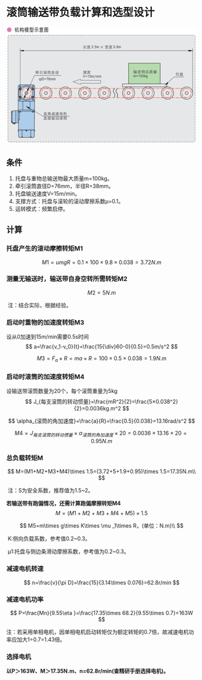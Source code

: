 # 滚筒输送带负载计算和选型设计

![image-20250621132600628](./1750483517850.assets/image-20250621132600628.png)

## 条件

1. 托盘与重物总输送物最大质量m=100kg。
3. 牵引滚筒直径D=76mm，半径R=38mm。
4. 托盘输送速度V=15m/min。
5. 支撑方式：托盘与滚轮的滚动摩擦系数μ=0.1。
6. 运转模式：频繁启停。

## 计算

### 托盘产生的滚动摩擦转矩M1

$$
M1=umg R=0.1\times 100\times 9.8\times 0.038=3.72N.m
$$

### 测量无输送时，输送带自身空转所需转矩M2

$$
M2=5N.m
$$

​	注：结合实际，根据经验。

### 启动时重物的加速度转矩M3

设从0加速到15m/min需要0.5s时间
$$
a=\frac{v_1-v_0}{t}=\frac{15{\div}60-0}{0.5}=0.5m/s^2
$$

$$
M3=F_a×R=ma×R=100×0.5×0.038=1.9N.m
$$

### 启动时滚筒的加速度转矩M4

设输送带滚筒数量为20个，每个滚筒重量为5kg
$$
J_{每支滚筒的转动惯量}=\frac{mR^2}{2}=\frac{5×0.038^2}{2}=0.0036kg.m^2
$$

$$
\alpha_{滚筒的角加速度}=\frac{a}{R}=\frac{0.5}{0.038}=13.16rad/s^2
$$

$$
M4=J_{每支滚筒的转动惯量}×\alpha_{滚筒的角加速度}×20=0.0036×13.16×20=0.95N.m
$$

### 总负载转矩M

$$
M=(M1+M2+M3+M4)\times 1.5=(3.72+5+1.9+0.95)\times 1.5=17.35N.m\\
$$

​	注：S为安全系数，推荐值为1.5~2。

**若输送带有跑偏情况，还需计算跑偏摩擦转矩M4**
$$
M=(M1+M2+M3+M4+M5)\times 1.5
$$

$$
M5=m\times g\times K\times \mu _1\times R，(单位：N.m)\\
$$

​	K:侧向负载系数，参考值0.2~0.3。

​	μ1:托盘与侧边条滑动摩擦系数，参考值为0.2~0.3。

### 减速电机转速

$$
n=\frac{v}{\pi D}=\frac{15}{3.14\times 0.076}=62.8r/min
$$

### 减速电机功率

$$
P=\frac{Mn}{9.55\eta }=\frac{17.35\times 68.2}{9.55\times 0.7}=163W
$$

​	注：若采用单相电机，因单相电机启动转矩仅为额定转矩的0.7倍，故减速电机功率应加大1÷0.7=1.43倍。

### 选择电机

​	**以P＞163W、M＞17.35N.m、n=62.8r/min(查精研手册选择电机)。**








